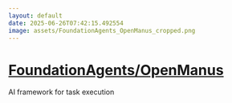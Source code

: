 ```yaml
---
layout: default
date: 2025-06-26T07:42:15.492554
image: assets/FoundationAgents_OpenManus_cropped.png
---
```


# [FoundationAgents/OpenManus](https://github.com/FoundationAgents/OpenManus)

AI framework for task execution
